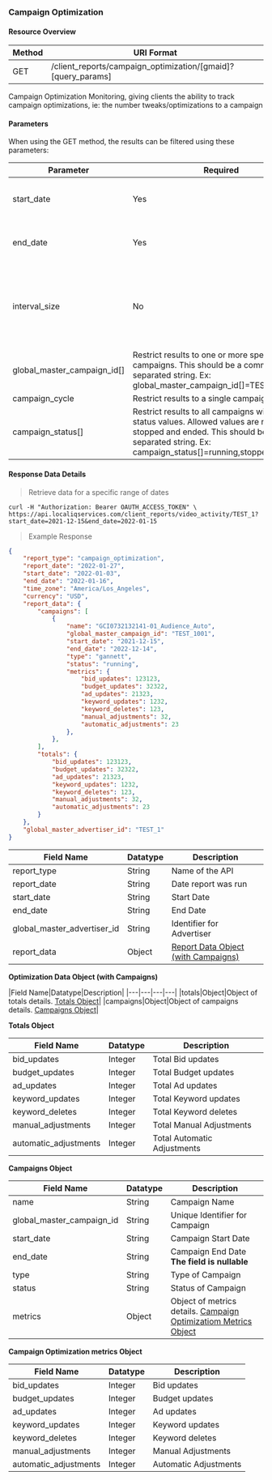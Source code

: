 ### **Campaign Optimization**

#### Resource Overview&nbsp;

|Method|URI Format|
|---|---|
|GET|/client_reports/campaign_optimization/[gmaid]?[query_params]|

Campaign Optimization Monitoring, giving clients the ability to track campaign optimizations, ie: the number tweaks/optimizations to a campaign
#### Parameters&nbsp;

When using the GET method, the results can be filtered using these parameters:

|Parameter|Required|Description|
|---|---|---|
|start_date|Yes|Restricts the results to those occurring on or after this date|
|end_date|Yes|Restricts the results to those occurring on or before this date|
|interval_size|No|Specifies the type of interval: day, calendar_week, or calendar_month <br>**Default value: day**|
|global_master_campaign_id[]|Restrict results to one or more specific campaigns. This should be a comma separated string. Ex: global_master_campaign_id[]=TEST_1,TEST_2|
|campaign_cycle|Restrict results to a single campaign cycle|
|campaign_status[]|Restrict results to all campaigns with given status values.  Allowed values are running, stopped and ended. This should be a comma separated string. Ex: campaign_status[]=running,stopped|

#### Response Data Details&nbsp;

> Retrieve data for a specific range of dates

```
curl -H "Authorization: Bearer OAUTH_ACCESS_TOKEN" \
https://api.localiqservices.com/client_reports/video_activity/TEST_1?start_date=2021-12-15&end_date=2022-01-15
```

> Example Response

```json
{
    "report_type": "campaign_optimization",
    "report_date": "2022-01-27",
    "start_date": "2022-01-03",
    "end_date": "2022-01-16",
    "time_zone": "America/Los_Angeles",
    "currency": "USD",
    "report_data": {
        "campaigns": [
            {
                "name": "GCI0732132141-01_Audience_Auto",
                "global_master_campaign_id": "TEST_1001",
                "start_date": "2021-12-15",
                "end_date": "2022-12-14",
                "type": "gannett",
                "status": "running",
                "metrics": {
                    "bid_updates": 123123,
                    "budget_updates": 32322,
                    "ad_updates": 21323,
                    "keyword_updates": 1232,
                    "keyword_deletes": 123,
                    "manual_adjustments": 32,
                    "automatic_adjustments": 23
                },
            },
        ],
        "totals": {
            "bid_updates": 123123,
            "budget_updates": 32322,
            "ad_updates": 21323,
            "keyword_updates": 1232,
            "keyword_deletes": 123,
            "manual_adjustments": 32,
            "automatic_adjustments": 23
        }
    },
    "global_master_advertiser_id": "TEST_1"
}
```

|Field Name|Datatype|Description|
|---|---|---|
|report_type|String|Name of the API|
|report_date|String|Date report was run|
|start_date|String|Start Date|
|end_date|String|End Date|
|global_master_advertiser_id|String|Identifier for Advertiser|
|report_data|Object|[Report Data Object (with Campaigns)](#vacampaignsreportdata)|

<a name="campaign_optimization_data"></a>
**Optimization Data Object (with Campaigns)**

|Field Name|Datatype|Description|
|---|---|---|---|
|totals|Object|Object of totals details. [Totals Object](#vatotals)|
|campaigns|Object|Object of campaigns details. [Campaigns Object](#vacampaigns)|

<a name="vatotals"></a>
**Totals Object**

|Field Name|Datatype|Description|
|---|---|---|
|bid_updates|Integer|Total Bid updates|
|budget_updates|Integer|Total Budget updates|
|ad_updates|Integer|Total Ad updates|
|keyword_updates|Integer|Total Keyword updates|
|keyword_deletes|Integer|Total Keyword deletes|
|manual_adjustments|Integer|Total Manual Adjustments|
|automatic_adjustments|Integer|Total Automatic Adjustments|

<a name="vacampaigns"></a>
**Campaigns Object**

|Field Name|Datatype|Description|
|---|---|---|
|name|String|Campaign Name|
|global_master_campaign_id|String|Unique Identifier for Campaign|
|start_date|String|Campaign Start Date|
|end_date|String|Campaign End Date<br>**The field is nullable**|
|type|String|Type of Campaign|
|status|String|Status of Campaign|
|metrics|Object|Object of metrics details. [Campaign Optimizatiom Metrics Object](#campaignmetrics)|

<a name="campaignmetrics"></a>
**Campaign Optimization metrics Object**

|Field Name|Datatype|Description|
|---|---|---|
|bid_updates|Integer|Bid updates|
|budget_updates|Integer|Budget updates|
|ad_updates|Integer|Ad updates|
|keyword_updates|Integer|Keyword updates|
|keyword_deletes|Integer|Keyword deletes|
|manual_adjustments|Integer|Manual Adjustments|
|automatic_adjustments|Integer|Automatic Adjustments|